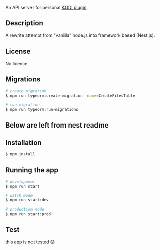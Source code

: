 An API server for personal [KODI plugin](https://github.com/sakaljurgis/plugin.video.sklk).

## Description

A rewrite attempt from "vanilla" node.js into framework based (Nest.js).

## License

No licence

## Migrations

```bash
# create migration
$ npm run typeorm:create-migration -name=CreateFilesTable

# run migration
$ npm run typeorm:run-migrations
```

## Below are left from nest readme

## Installation

```bash
$ npm install
```

## Running the app

```bash
# development
$ npm run start

# watch mode
$ npm run start:dev

# production mode
$ npm run start:prod
```

## Test

this app is not tested 😞
